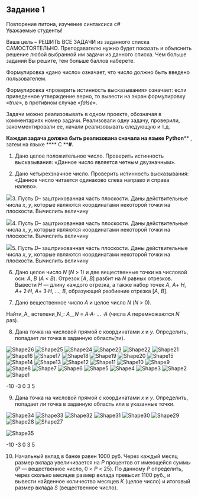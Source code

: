 ## Задание 1
Повторение питона, изучение синтаксиса c#  
Уважаемые студенты!

Ваша цель – РЕШИТЬ ВСЕ ЗАДАЧИ из заданного списка САМОСТОЯТЕЛЬНО. Преподавателю нужно будет показать и объяснить решение любой выбранной им задачи из данного списка. Чем больше заданий Вы решите, тем больше баллов наберете.

Формулировка «дано число» означает, что число должно быть введено пользователем.

Формулировка «проверить истинность высказывания» означает: если приведенное утверждение верно, то вывести на экран формулировку «_true_», в противном случае «_false_».

Задачи можно реализовывать в одном проекте, обозначая в комментариях номер задачи. Реализовали одну задачу, проверили, закомментировали ее, начали реализовывать следующую и т.д.

**Каждая задача должна быть реализована сначала на языке**  **Python**** , затем на языке **** C ****#.**

1. Дано целое положительное число. Проверить истинность высказывания: «Данное число является четным двузначным».

2. Дано четырехзначное число. Проверить истинность высказывания: «Данное число читается одинаково слева направо и справа налево».

![](RackMultipart20230224-1-iedxb9_html_19d690be85c4dc02.jpg)3. Пусть _D_– заштрихованная часть плоскости. Даны действительные числа _x_, _y_, которые являются координатами некоторой точки на плоскости. Вычислить величину

![](RackMultipart20230224-1-iedxb9_html_19d690be85c4dc02.jpg)4. Пусть _D_– заштрихованная часть плоскости. Даны действительные числа _x_, _y_, которые являются координатами некоторой точки на плоскости. Вычислить величину

![](RackMultipart20230224-1-iedxb9_html_19d690be85c4dc02.jpg)5. Пусть _D_– заштрихованная часть плоскости. Даны действительные числа _x_, _y_, которые являются координатами некоторой точки на плоскости. Вычислить величину

6. Дано целое число _N_ (_N_ \> 1) и две вещественные точки на числовой оси: _A_, _B_ (_A_ \< _B_). Отрезок [_A_, _B_] разбит на _N_ равных отрезков. Вывести _H_ — длину каждого отрезка, а также набор точек _A_, _A_+ _H_, _A_+ 2·_H_, _A_+ 3·_H_, …, _B_, образующий разбиение отрезка [_A_, _B_].

7. Дано вещественное число _A_ и целое число _N_ (_N_ \> 0).

Найти_A_ встепени_N_: _A__N_ = _A_·_A_· … ·_A_ (числа _A_ перемножаются _N_ раз).

8. Дана точка на числовой прямой с координатами _x_ и _y_. Определить, попадает ли точка в заданную область(ти).

![Shape26](RackMultipart20230224-1-iedxb9_html_fbacb5acd926c0.gif) ![Shape25](RackMultipart20230224-1-iedxb9_html_f7258e6d12f551ed.gif) ![Shape24](RackMultipart20230224-1-iedxb9_html_f7258e6d12f551ed.gif) ![Shape23](RackMultipart20230224-1-iedxb9_html_f7258e6d12f551ed.gif) ![Shape22](RackMultipart20230224-1-iedxb9_html_f7258e6d12f551ed.gif) ![Shape21](RackMultipart20230224-1-iedxb9_html_f7258e6d12f551ed.gif) ![Shape16](RackMultipart20230224-1-iedxb9_html_f7258e6d12f551ed.gif) ![Shape17](RackMultipart20230224-1-iedxb9_html_f7258e6d12f551ed.gif) ![Shape18](RackMultipart20230224-1-iedxb9_html_f7258e6d12f551ed.gif) ![Shape19](RackMultipart20230224-1-iedxb9_html_f7258e6d12f551ed.gif) ![Shape20](RackMultipart20230224-1-iedxb9_html_f7258e6d12f551ed.gif) ![Shape15](RackMultipart20230224-1-iedxb9_html_f7258e6d12f551ed.gif) ![Shape14](RackMultipart20230224-1-iedxb9_html_f7258e6d12f551ed.gif) ![Shape13](RackMultipart20230224-1-iedxb9_html_f7258e6d12f551ed.gif) ![Shape12](RackMultipart20230224-1-iedxb9_html_f7258e6d12f551ed.gif) ![Shape11](RackMultipart20230224-1-iedxb9_html_f7258e6d12f551ed.gif) ![Shape10](RackMultipart20230224-1-iedxb9_html_f7258e6d12f551ed.gif) ![Shape9](RackMultipart20230224-1-iedxb9_html_f7258e6d12f551ed.gif) ![Shape8](RackMultipart20230224-1-iedxb9_html_f7258e6d12f551ed.gif) ![Shape7](RackMultipart20230224-1-iedxb9_html_f7258e6d12f551ed.gif) ![Shape6](RackMultipart20230224-1-iedxb9_html_f7258e6d12f551ed.gif) ![Shape5](RackMultipart20230224-1-iedxb9_html_f7258e6d12f551ed.gif) ![Shape4](RackMultipart20230224-1-iedxb9_html_f7258e6d12f551ed.gif) ![Shape3](RackMultipart20230224-1-iedxb9_html_f7258e6d12f551ed.gif) ![Shape2](RackMultipart20230224-1-iedxb9_html_f7258e6d12f551ed.gif) ![Shape1](RackMultipart20230224-1-iedxb9_html_f7258e6d12f551ed.gif)

-10 -3 0 3 5

9. Дана точка на числовой прямой с координатами _x_ и _y_. Определить, попадает ли точка в заданную область или в указанные точки.

![Shape34](RackMultipart20230224-1-iedxb9_html_d922041f4c809197.gif) ![Shape33](RackMultipart20230224-1-iedxb9_html_43894619b64afbc6.gif) ![Shape32](RackMultipart20230224-1-iedxb9_html_43894619b64afbc6.gif) ![Shape31](RackMultipart20230224-1-iedxb9_html_43894619b64afbc6.gif) ![Shape30](RackMultipart20230224-1-iedxb9_html_43894619b64afbc6.gif) ![Shape29](RackMultipart20230224-1-iedxb9_html_43894619b64afbc6.gif) ![Shape28](RackMultipart20230224-1-iedxb9_html_43894619b64afbc6.gif) ![Shape27](RackMultipart20230224-1-iedxb9_html_43894619b64afbc6.gif)

![Shape35](RackMultipart20230224-1-iedxb9_html_a4099890a951ba0f.gif)

-10 -3 0 3 5

10. Начальный вклад в банке равен 1000 руб. Через каждый месяц размер вклада увеличивается на _P_ процентов от имеющейся суммы (_P_ — вещественное число, 0 \< _P_ \< 25). По данному _P_ определить, через сколько месяцев размер вклада превысит 1100 руб., и вывести найденное количество месяцев _K_ (целое число) и итоговый размер вклада _S_ (вещественное число).

